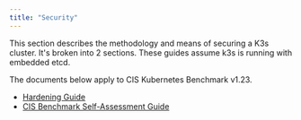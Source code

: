 ```yaml
---
title: "Security"
---
```


This section describes the methodology and means of securing a K3s cluster. It's broken into 2 sections. These guides assume k3s is running with embedded etcd.

The documents below apply to CIS Kubernetes Benchmark v1.23.

* [Hardening Guide](hardening-guide.md)
* [CIS Benchmark Self-Assessment Guide](self-assessment.md)
